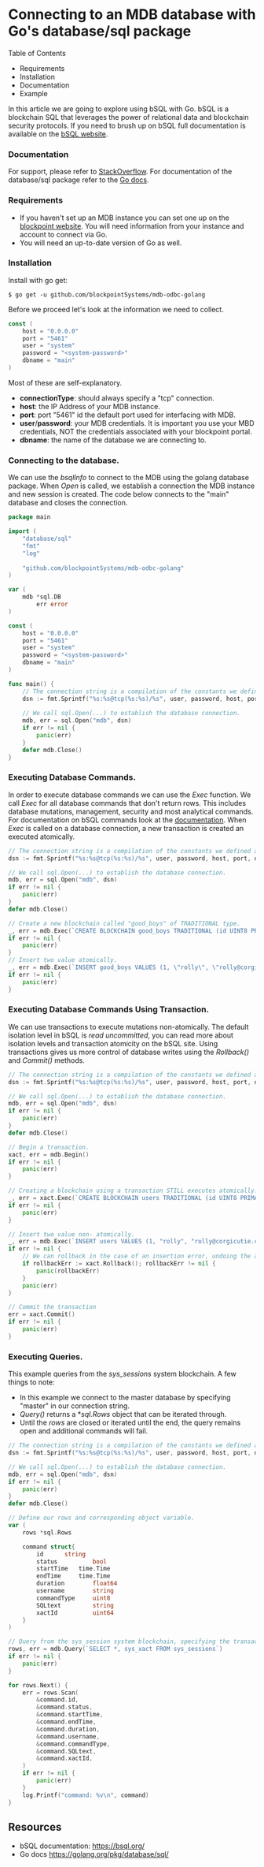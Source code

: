 # Connecting to an MDB database with Go's database/sql package

Table of Contents
- Requirements
- Installation
- Documentation
- Example

In this article we are going to explore using bSQL with Go. bSQL is a blockchain SQL that leverages the power of relational
data and blockchain security protocols. If you need to brush up on bSQL full documentation is available on the [bSQL website](https://bsql.org/).

### Documentation

For support, please refer to [StackOverflow](https://stackoverflow.com/questions/tagged/mdb-bp).
For documentation of the database/sql package refer to the [Go docs](https://golang.org/pkg/database/sql/).

### Requirements
- If you haven't set up an MDB instance you can set one up on the [blockpoint website](https://blockpointdb.com/). You will need 
  information from your instance and account to connect via Go.
- You will need an up-to-date version of Go as well.

### Installation

Install with go get:

```
$ go get -u github.com/blockpointSystems/mdb-odbc-golang
```

Before we proceed let's look at the information we need to collect.

````go
const (
	host = "0.0.0.0"
	port = "5461"
	user = "system"
	password = "<system-password>"
	dbname = "main"
)
````

Most of these are self-explanatory. 
- **connectionType**: should always specify a "tcp" connection.
- **host**: the IP Address of your MDB instance.
- **port**: port "5461" id the default port used for interfacing with MDB.
- **user**/**password**: your MDB credentials. It is important you use your MBD credentials,
  NOT the credentials associated with your blockpoint portal.
- **dbname**: the name of the database we are connecting to.


### Connecting to the database.

We can use the *bsqlInfo* to connect to the MDB using the golang database package. When *Open* is called, we establish a connection the MDB instance and new session
is created. The code below connects to the "main" database and closes the connection.

````go
package main

import (
	"database/sql"
	"fmt"
	"log"
	
	"github.com/blockpointSystems/mdb-odbc-golang"
)

var (
	mdb *sql.DB
    	err error
)

const (
	host = "0.0.0.0"
	port = "5461"
	user = "system"
	password = "<system-password>"
	dbname = "main"
)

func main() {
	// The connection string is a compilation of the constants we defined above.
	dsn := fmt.Sprintf("%s:%s@tcp(%s:%s)/%s", user, password, host, port, dbname)
	
	// We call sql.Open(...) to establish the database connection.
	mdb, err = sql.Open("mdb", dsn)
	if err != nil {
		panic(err)
	}
	defer mdb.Close()
}
````

### Executing Database Commands.

In order to execute database commands we can use the *Exec* function. We call *Exec* for all database commands that
don't return rows. This includes database mutations, management, security and most analytical commands. For documentation
on bSQL commands look at the [documentation](https://bsql.org/docs/management/create-blockchain). When *Exec* is called on
a database connection, a new transaction is created an executed atomically.

```go
// The connection string is a compilation of the constants we defined above.
dsn := fmt.Sprintf("%s:%s@tcp(%s:%s)/%s", user, password, host, port, dbname)

// We call sql.Open(...) to establish the database connection.
mdb, err = sql.Open("mdb", dsn)
if err != nil {
	panic(err)
}
defer mdb.Close()

// Create a new blockchain called "good_boys" of TRADITIONAL type.
_, err = mdb.Exec(`CREATE BLOCKCHAIN good_boys TRADITIONAL (id UINT8 PRIMARY, name STRING PACKED, email STRING PACKED NULLABLE)`)
if err != nil {
	panic(err)
}
// Insert two value atomically.
_, err = mdb.Exec(`INSERT good_boys VALUES (1, \"rolly\", \"rolly@corgicutie.com\"), (2, \"hank\", \"hank@neigbordog.com\")`)
if err != nil {
	panic(err)
}
```


### Executing Database Commands Using Transaction.

We can use transactions to execute mutations non-atomically. The default isolation level in bSQL is *read uncommitted*, 
you can read more about isolation levels and transaction atomicity on the bSQL site. Using transactions gives us more 
control of database writes using the *Rollback()* and *Commit()* methods.


```go
// The connection string is a compilation of the constants we defined above.
dsn := fmt.Sprintf("%s:%s@tcp(%s:%s)/%s", user, password, host, port, dbname)

// We call sql.Open(...) to establish the database connection.
mdb, err = sql.Open("mdb", dsn)
if err != nil {
	panic(err)
}
defer mdb.Close()

// Begin a transaction.
xact, err = mdb.Begin()
if err != nil {
	panic(err)
}

// Creating a blockchain using a transaction STILL executes atomically.
_, err = xact.Exec(`CREATE BLOCKCHAIN users TRADITIONAL (id UINT8 PRIMARY, name STRING PACKED, email STRING PACKED NULLABLE)`)
if err != nil {
	panic(err)
}

// Insert two value non- atomically.
_, err = mdb.Exec(`INSERT users VALUES (1, "rolly", "rolly@corgicutie.com"), (2, "hank", "hank@neigbordog.com")`)
if err != nil {
	// We can rollback in the case of an insertion error, undoing the above mutation.
	if rollbackErr := xact.Rollback(); rollbackErr != nil {
		panic(rollbackErr)
	}
	panic(err)
}

// Commit the transaction
err = xact.Commit()
if err != nil {
	panic(err)
}
```

### Executing Queries.

This example queries from the *sys_sessions* system blockchain. A few things to note:
- In this example we connect to the master database by specifying "master" in our connection string.
- *Query()* returns a **sql.Rows* object that can be iterated through.
- Until the *rows* are closed or iterated until the end, the query remains open and additional commands will fail.


```go
// The connection string is a compilation of the constants we defined above.
dsn := fmt.Sprintf("%s:%s@tcp(%s:%s)/%s", user, password, host, port, dbname)

// We call sql.Open(...) to establish the database connection.
mdb, err = sql.Open("mdb", dsn)
if err != nil {
	panic(err)
}
defer mdb.Close()

// Define our rows and corresponding object variable.
var (
	rows *sql.Rows

	command struct{
		id		string 
		status       	bool
		startTime 	time.Time
		endTime  	time.Time
		duration        float64
		username        string
		commandType     uint8
		SQLtext         string
		xactId          uint64
	}
)

// Query from the sys_session system blockchain, specifying the transaction ID as well.
rows, err = mdb.Query(`SELECT *, sys_xact FROM sys_sessions`)
if err != nil {
	panic(err)
}

for rows.Next() {
	err = rows.Scan(
		&command.id,
		&command.status,
		&command.startTime,
		&command.endTime,
		&command.duration,
		&command.username,
		&command.commandType,
		&command.SQLtext,
		&command.xactId,
	)
	if err != nil {
		panic(err)
	}
	log.Printf("command: %v\n", command)
}
```

## Resources 
- bSQL documentation: https://bsql.org/
- Go docs https://golang.org/pkg/database/sql/
